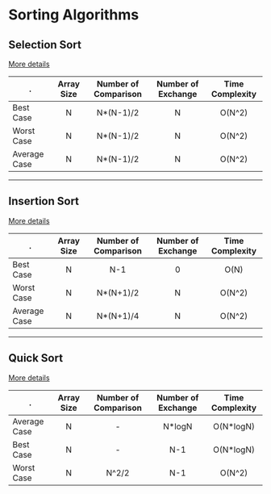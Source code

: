# Sorting Algorithms

## Selection Sort

[More details](./analysis/selection_sort.md)

. | Array Size | Number of Comparison | Number of Exchange | Time Complexity 
--- | :---: | :---: | :---: | :---: 
Best Case | N | N*(N-1)/2 | N | O(N^2)
Worst Case | N | N*(N-1)/2 | N | O(N^2)
Average Case | N | N*(N-1)/2 | N | O(N^2)

<hr/>

## Insertion Sort

[More details](./analysis/insertion_sort.md)

. | Array Size | Number of Comparison | Number of Exchange | Time Complexity 
--- | :---: | :---: | :---: | :---: 
Best Case | N | N-1 | 0 | O(N)
Worst Case | N | N*(N+1)/2 | N | O(N^2)
Average Case | N | N*(N+1)/4 | N | O(N^2)

<hr/>

## Quick Sort

[More details](./analysis/quick_sort.md)

. | Array Size | Number of Comparison | Number of Exchange | Time Complexity 
--- | :---: | :---: | :---: | :---: 
Average Case | N | - | N*logN | O(N*logN)
Best Case | N | - | N-1 | O(N*logN)
Worst Case | N | N^2/2 | N-1 | O(N^2)
